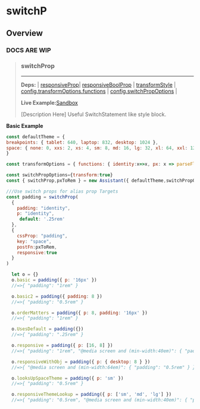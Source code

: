 #  switchP
## Overview
### DOCS ARE WIP


>### switchProp
>---
>**Deps:** | [responsiveProp](#responsiveprop)| [responsiveBoolProp](#responsiveboolprop) | [transformStyle](#transformstyle) | [config.transformOptions.functions](#config) | [config.switchPropOptions](#config) |
>
>**Live Example:**[Sandbox](https://nr15m67qzp.codesandbox.io/switchprop)
>
>[Description Here] Useful SwitchStatement like style block.

**Basic Example**
```javascript
const defaultTheme = {
breakpoints: { tablet: 640, laptop: 832, desktop: 1024 },
space: { none: 0, xxs: 2, xs: 4, sm: 8, md: 16, lg: 32, xl: 64, xxl: 128 },
}

const transformOptions = { functions: { identity:x=>x, px: x => parseFloat(x) + 'px', }, }

const switchPropOptions={transform:true}
const { switchProp,pxToRem } = new Assistant({ defaultTheme,switchPropOptions,transformOptions })

///Use switch props for alias prop Targets
const padding = switchProp(
  {
    padding: "identity",
    p: "identity",
     default: '.25rem'
  },
  {
    cssProp: "padding",
    key: "space",
    postFn:pxToRem,
    responsive:true
  }
)

  let o = {}
  o.basic = padding({ p: '16px' })
  //=>{ "padding": "1rem" }

  o.basic2 = padding({ padding: 8 })
  //=>{ "padding": "0.5rem" }

  o.orderMatters = padding({ p: 8, padding: '16px' })
  //=>{ "padding": "1rem" }

  o.UsesDefault = padding({})
  //=>{ "padding": ".25rem" }

  o.responsive = padding({ p: [16, 8] })
  //=>{ "padding": "1rem", "@media screen and (min-width:40em)": { "padding": "0.5rem" } }

  o.responsiveWithObj = padding({ p: { desktop: 8 } })
  //=>{ "@media screen and (min-width:64em)": { "padding": "0.5rem" } }

  o.looksUpSpaceTheme = padding({ p: 'sm' })
  //=>{ "padding": "0.5rem" }

  o.responsiveThemeLookup = padding({ p: ['sm', 'md', 'lg'] })
  //=>{ "padding": "0.5rem", "@media screen and (min-width:40em)": { "padding": "1rem" }, "@media screen and (min-width:52em)": { "padding": "2rem" } }

```